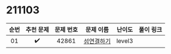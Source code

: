 # 211103

| 순번 |     추천 문제      | 문제 번호 |                          문제 이름                           | 난이도 | 풀이 링크 |
| :--: | :----------------: | :-------: | :----------------------------------------------------------: | :----: | :-------: |
|  01  | :heavy_check_mark: |   42861   | <a href="https://programmers.co.kr/learn/courses/30/lessons/42861" target="_blank">섬연결하기</a> | level3 |           |

